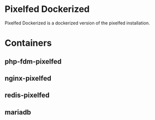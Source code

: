 # Pixelfed Dockerized

Pixelfed Dockerized is a dockerized version of the pixelfed installation. 

# Containers

## php-fdm-pixelfed
## nginx-pixelfed
## redis-pixelfed
## mariadb





